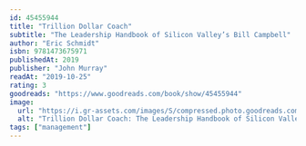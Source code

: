 ```yaml
---
id: 45455944
title: "Trillion Dollar Coach"
subtitle: "The Leadership Handbook of Silicon Valley’s Bill Campbell"
author: "Eric Schmidt"
isbn: 9781473675971
publishedAt: 2019
publisher: "John Murray"
readAt: "2019-10-25"
rating: 3
goodreads: "https://www.goodreads.com/book/show/45455944"
image:
  url: "https://i.gr-assets.com/images/S/compressed.photo.goodreads.com/books/1557024212l/45455944._SY475_.jpg"
  alt: "Trillion Dollar Coach: The Leadership Handbook of Silicon Valley’s Bill Campbell"
tags: ["management"]
---
```

